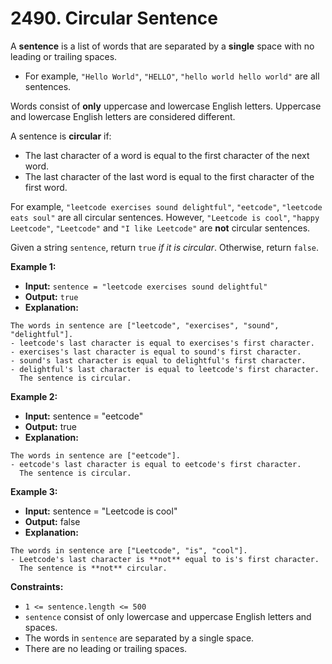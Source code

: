 # 2490. Circular Sentence

A **sentence** is a list of words that are separated by a **single** space with no leading or trailing spaces.

*   For example, `"Hello World"`, `"HELLO"`, `"hello world hello world"` are all sentences.

Words consist of **only** uppercase and lowercase English letters. Uppercase and lowercase English letters are considered different.

A sentence is **circular** if:

*   The last character of a word is equal to the first character of the next word.
*   The last character of the last word is equal to the first character of the first word.

For example, `"leetcode exercises sound delightful"`, `"eetcode"`, `"leetcode eats soul"` are all circular sentences. However, `"Leetcode is cool"`, `"happy Leetcode"`, `"Leetcode"` and `"I like Leetcode"` are **not** circular sentences.

Given a string `sentence`, return `true` _if it is circular_. Otherwise, return `false`.

**Example 1:**

* **Input:** `sentence = "leetcode exercises sound delightful"`
* **Output:** `true`
* **Explanation:**
```
The words in sentence are ["leetcode", "exercises", "sound", "delightful"].
- leetcode's last character is equal to exercises's first character.
- exercises's last character is equal to sound's first character.
- sound's last character is equal to delightful's first character.
- delightful's last character is equal to leetcode's first character.
  The sentence is circular.
```

**Example 2:**

* **Input:** sentence = "eetcode"
* **Output:** true
* **Explanation:**
```
The words in sentence are ["eetcode"].
- eetcode's last character is equal to eetcode's first character.
  The sentence is circular.
```

**Example 3:**

* **Input:** sentence = "Leetcode is cool"
* **Output:** false
* **Explanation:**
```
The words in sentence are ["Leetcode", "is", "cool"].
- Leetcode's last character is **not** equal to is's first character.
  The sentence is **not** circular.
```

**Constraints:**

*   `1 <= sentence.length <= 500`
*   `sentence` consist of only lowercase and uppercase English letters and spaces.
*   The words in `sentence` are separated by a single space.
*   There are no leading or trailing spaces.
